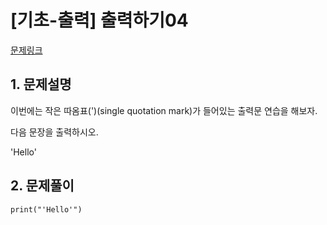 # [기초-출력] 출력하기04

[문제링크](https://codeup.kr/problem.php?id=6004)



## 1. 문제설명

이번에는 작은 따옴표(')(single quotation mark)가 들어있는
출력문 연습을 해보자.

다음 문장을 출력하시오.

'Hello'



## 2. 문제풀이

`print("'Hello'")` 

